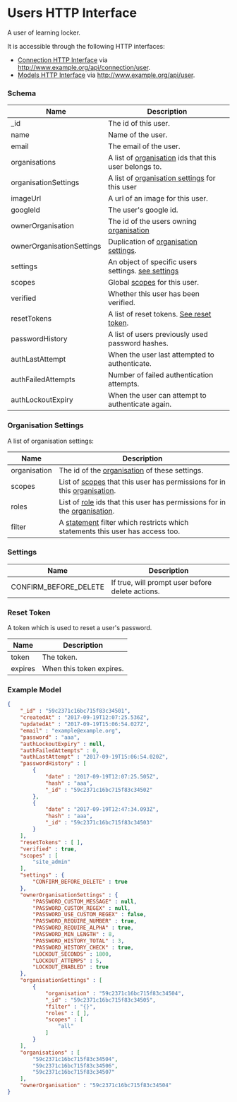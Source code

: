 ---
---

# Users HTTP Interface

A user of learning locker.

It is accessible through the following HTTP interfaces:

- [Connection HTTP Interface](../http-connection) via http://www.example.org/api/connection/user.
- [Models HTTP Interface](../http-models) via http://www.example.org/api/user.

### Schema

Name | Description
--- | ---
_id | The id of this user.
name | Name of the user.
email | The email of the user.
organisations | A list of [organisation](../http-organisations#schema) ids that this user belongs to.
organisationSettings | A list of [organisation settings](#organisation-settings) for this user
imageUrl | A url of an image for this user. 
googleId | The user's google id.
ownerOrganisation | The id of the users owning [organisation](../http-organisations#schema)
ownerOrganisationSettings | Duplication of [organisation settings](../http-organisations#schema).
settings | An object of specific users settings. [see settings](#settings)
scopes | Global [scopes](../http-roles#scopes) for this user.
verified | Whether this user has been verified.
resetTokens | A list of reset tokens. [See reset token](#reset-token).
passwordHistory | A list of users previously used password hashes.
authLastAttempt | When the user last attempted to authenticate.
authFailedAttempts | Number of failed authentication attempts.
authLockoutExpiry | When the user can attempt to authenticate again.

### Organisation Settings

A list of organisation settings:

Name | Description
--- | ---
organisation | The id of the [organisation](organisations#schema) of these settings.
scopes | List of [scopes](../http-roles#scopes) that this user has permissions for in this [organisation](organisations#schema).
roles | List of [role](../http-roles#schema) ids that this user has permissions for in the [organisation](organisations#schema).
filter | A [statement](../http-statements#schema) filter which restricts which statements this user has access too.

### Settings

Name | Description
--- | ---
CONFIRM_BEFORE_DELETE | If true, will prompt user before delete actions.

### Reset Token

A token which is used to reset a user's password.

Name | Description
--- | ---
token | The token.
expires | When this token expires.

### Example Model

```json
{
	"_id" : "59c2371c16bc715f83c34501",
	"createdAt" : "2017-09-19T12:07:25.536Z",
	"updatedAt" : "2017-09-19T15:06:54.027Z",
	"email" : "example@example.org",
	"password" : "aaa",
	"authLockoutExpiry" : null,
	"authFailedAttempts" : 0,
	"authLastAttempt" : "2017-09-19T15:06:54.020Z",
	"passwordHistory" : [
		{
			"date" : "2017-09-19T12:07:25.505Z",
			"hash" : "aaa",
			"_id" : "59c2371c16bc715f83c34502"
		},
		{
			"date" : "2017-09-19T12:47:34.093Z",
			"hash" : "aaa",
			"_id" : "59c2371c16bc715f83c34503"
		}
	],
	"resetTokens" : [ ],
	"verified" : true,
	"scopes" : [
		"site_admin"
	],
	"settings" : {
		"CONFIRM_BEFORE_DELETE" : true
	},
	"ownerOrganisationSettings" : {
		"PASSWORD_CUSTOM_MESSAGE" : null,
		"PASSWORD_CUSTOM_REGEX" : null,
		"PASSWORD_USE_CUSTOM_REGEX" : false,
		"PASSWORD_REQUIRE_NUMBER" : true,
		"PASSWORD_REQUIRE_ALPHA" : true,
		"PASSWORD_MIN_LENGTH" : 8,
		"PASSWORD_HISTORY_TOTAL" : 3,
		"PASSWORD_HISTORY_CHECK" : true,
		"LOCKOUT_SECONDS" : 1800,
		"LOCKOUT_ATTEMPS" : 5,
		"LOCKOUT_ENABLED" : true
	},
	"organisationSettings" : [
		{
			"organisation" : "59c2371c16bc715f83c34504",
			"_id" : "59c2371c16bc715f83c34505",
			"filter" : "{}",
			"roles" : [ ],
			"scopes" : [
				"all"
			]
		}
	],
	"organisations" : [
		"59c2371c16bc715f83c34504",
		"59c2371c16bc715f83c34506",
		"59c2371c16bc715f83c34507"
	],
	"ownerOrganisation" : "59c2371c16bc715f83c34504"
}
```
